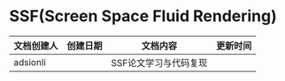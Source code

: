 # SSF(Screen Space Fluid Rendering)

| 文档创建人 | 创建日期 | 文档内容              | 更新时间 |
| ---------- | -------- | --------------------- | -------- |
| adsionli   |          | SSF论文学习与代码复现 |          |